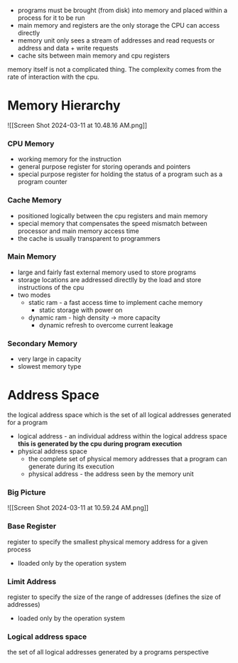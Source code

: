 - programs must be brought (from disk) into memory and placed within a process for it to be run 
- main memory and registers are the only storage the CPU can access directly
- memory unit only sees a stream of addresses and read requests or address and data + write requests
- cache sits between main memory and cpu registers 

memory itself is not a complicated thing. The complexity comes from the rate of interaction with the cpu. 
#  Memory Hierarchy 
![[Screen Shot 2024-03-11 at 10.48.16 AM.png]]

### CPU Memory
- working memory for the instruction
- general purpose register for storing operands and pointers
- special purpose register for holding the status of a program such as a program counter 

### Cache Memory
- positioned logically between the cpu registers and main memory 
- special memory that compensates the speed mismatch between processor and main memory access time 
- the cache is usually transparent to programmers 

### Main Memory 
- large and fairly fast external memory used to store programs
- storage locations are addressed directlly by the load and store instructions of the cpu
- two modes
	- static ram - a fast access time to implement cache memory 
		- static storage with power on
	- dynamic ram - high density -> more capacity
		- dynamic refresh to overcome current leakage 

### Secondary Memory 
- very large in capacity
- slowest memory type 

# Address Space 
the logical address space which is the set of all logical addresses generated for a program
- logical address - an individual address within the logical address space **this is generated by the cpu during program execution**
- physical address space
	- the complete set of physical memory addresses that a program can generate during its execution 
	- physical address - the address seen by the memory unit 

### Big Picture 
![[Screen Shot 2024-03-11 at 10.59.24 AM.png]]

### Base Register
register to specify the smallest physical memory address for a given process 
- lloaded only by the operation system

### Limit Address
register to specify the size of the range of addresses (defines the size of addresses) 
- loaded only by the operation system

### Logical address space
the set of all logical addresses generated by a programs perspective 
